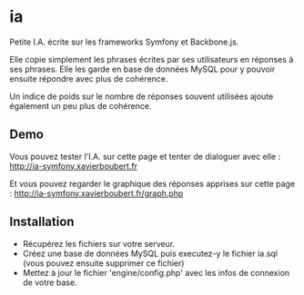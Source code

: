 ia
==

Petite I.A. écrite sur les frameworks Symfony et Backbone.js.

Elle copie simplement les phrases écrites par ses utilisateurs en réponses à ses phrases. Elle les garde en base de données MySQL pour y pouvoir ensuite répondre avec plus de cohérence.

Un indice de poids sur le nombre de réponses souvent utilisées ajoute également un peu plus de cohérence.


Demo
--------

Vous pouvez tester l'I.A. sur cette page et tenter de dialoguer avec elle : http://ia-symfony.xavierboubert.fr

Et vous pouvez regarder le graphique des réponses apprises sur cette page : http://ia-symfony.xavierboubert.fr/graph.php


Installation
--------

- Récupérez les fichiers sur votre serveur.
- Créez une base de données MySQL puis executez-y le fichier ia.sql (vous pouvez ensuite supprimer ce fichier)
- Mettez à jour le fichier 'engine/config.php' avec les infos de connexion de votre base.